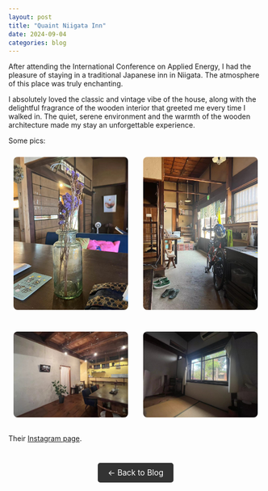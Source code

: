 ```yaml
---
layout: post
title: "Quaint Niigata Inn"
date: 2024-09-04
categories: blog
---
```


After attending the International Conference on Applied Energy, I had the pleasure of staying in a traditional Japanese inn in Niigata. The atmosphere of this place was truly enchanting.

I absolutely loved the classic and vintage vibe of the house, along with the delightful fragrance of the wooden interior that greeted me every time I walked in. The quiet, serene environment and the warmth of the wooden architecture made my stay an unforgettable experience.

Some pics:

<div class="image-row">
  <div class="image-column">
    <img src="/blog_images/240904_1.jpg" alt="1" />
  </div>
  <div class="image-column">
    <img src="/blog_images/240904_2.jpg" alt="2" />
  </div>
</div>

<div class="image-row">
  <div class="image-column">
    <img src="/blog_images/240904_3.jpg" alt="3" />
  </div>
  <div class="image-column">
    <img src="/blog_images/240904_4.jpg" alt="4" />
  </div>
</div>

Their [Instagram page](https://www.instagram.com/nuttari_nari/).

<div class="back-button">
  <a href="/blog" class="button">← Back to Blog</a>
</div>

<style>
  .image-row {
    display: flex;
    justify-content: space-between;
    margin-bottom: 20px;
  }

  .image-column {
    flex: 1;
    padding: 10px;
    max-width: 45%;
  }

  .image-column img {
    width: 100%;
    height: auto;
    border-radius: 8px;
  }

  .back-button {
    margin-top: 40px;
    text-align: center;
  }

  .back-button .button {
    display: inline-block;
    padding: 10px 20px;
    font-size: 1.1em;
    color: white;
    background-color: #333;
    text-decoration: none;
    border-radius: 5px;
    transition: background-color 0.3s ease;
  }

  .back-button .button:hover {
    background-color: #555;
  }
</style>

